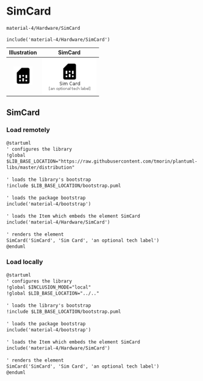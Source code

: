# SimCard


```text
material-4/Hardware/SimCard
```

```text
include('material-4/Hardware/SimCard')
```



| Illustration | SimCard |
| :---: | :---: |
| ![illustration for Illustration](../../material-4/Hardware/SimCard.png) | ![illustration for SimCard](../../material-4/Hardware/SimCard.Local.png) |




## SimCard

### Load remotely
```plantuml
@startuml
' configures the library
!global $LIB_BASE_LOCATION="https://raw.githubusercontent.com/tmorin/plantuml-libs/master/distribution"

' loads the library's bootstrap
!include $LIB_BASE_LOCATION/bootstrap.puml

' loads the package bootstrap
include('material-4/bootstrap')

' loads the Item which embeds the element SimCard
include('material-4/Hardware/SimCard')

' renders the element
SimCard('SimCard', 'Sim Card', 'an optional tech label')
@enduml
```

### Load locally
```plantuml
@startuml
' configures the library
!global $INCLUSION_MODE="local"
!global $LIB_BASE_LOCATION="../.."

' loads the library's bootstrap
!include $LIB_BASE_LOCATION/bootstrap.puml

' loads the package bootstrap
include('material-4/bootstrap')

' loads the Item which embeds the element SimCard
include('material-4/Hardware/SimCard')

' renders the element
SimCard('SimCard', 'Sim Card', 'an optional tech label')
@enduml
```

